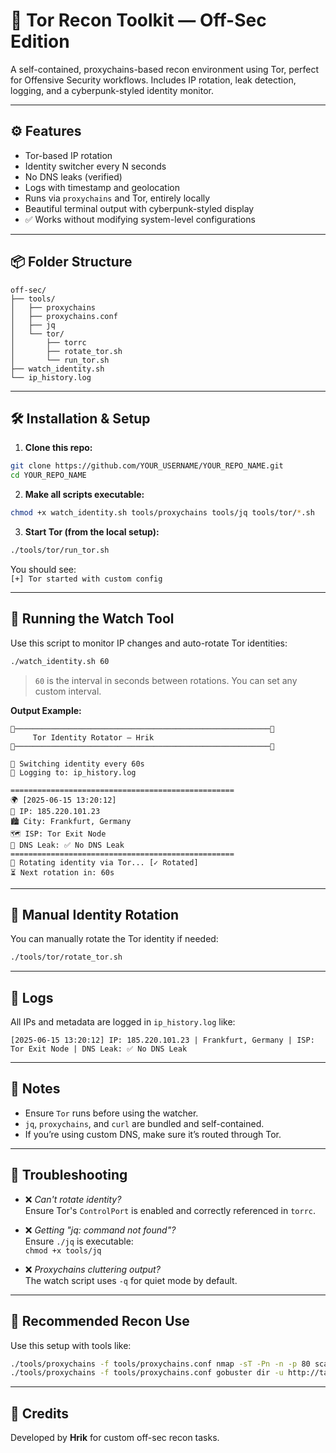 
# 🧅 Tor Recon Toolkit — Off-Sec Edition

A self-contained, proxychains-based recon environment using Tor, perfect for Offensive Security workflows. Includes IP rotation, leak detection, logging, and a cyberpunk-styled identity monitor.

---

## ⚙️ Features

- Tor-based IP rotation
- Identity switcher every N seconds
- No DNS leaks (verified)
- Logs with timestamp and geolocation
- Runs via `proxychains` and Tor, entirely locally
- Beautiful terminal output with cyberpunk-styled display
- ✅ Works without modifying system-level configurations

---

## 📦 Folder Structure

```
off-sec/
├── tools/
│   ├── proxychains
│   ├── proxychains.conf
│   ├── jq
│   └── tor/
│       ├── torrc
│       ├── rotate_tor.sh
│       └── run_tor.sh
├── watch_identity.sh
└── ip_history.log
```

---

## 🛠️ Installation & Setup

1. **Clone this repo:**

```bash
git clone https://github.com/YOUR_USERNAME/YOUR_REPO_NAME.git
cd YOUR_REPO_NAME
```

2. **Make all scripts executable:**

```bash
chmod +x watch_identity.sh tools/proxychains tools/jq tools/tor/*.sh
```

3. **Start Tor (from the local setup):**

```bash
./tools/tor/run_tor.sh
```

You should see:  
`[+] Tor started with custom config`

---

## 🚀 Running the Watch Tool

Use this script to monitor IP changes and auto-rotate Tor identities:

```bash
./watch_identity.sh 60
```

> `60` is the interval in seconds between rotations. You can set any custom interval.

**Output Example:**

```
🧅─────────────────────────────────────────────────────────🧅
     Tor Identity Rotator — Hrik
🧅─────────────────────────────────────────────────────────🧅

🔁 Switching identity every 60s
📄 Logging to: ip_history.log

==================================================
🌍 [2025-06-15 13:20:12]
🎯 IP: 185.220.101.23
🏙 City: Frankfurt, Germany
🗺️ ISP: Tor Exit Node
🔐 DNS Leak: ✅ No DNS Leak
==================================================
🔄 Rotating identity via Tor... [✓ Rotated]
⏳ Next rotation in: 60s
```

---

## 🔁 Manual Identity Rotation

You can manually rotate the Tor identity if needed:

```bash
./tools/tor/rotate_tor.sh
```

---

## 📑 Logs

All IPs and metadata are logged in `ip_history.log` like:

```
[2025-06-15 13:20:12] IP: 185.220.101.23 | Frankfurt, Germany | ISP: Tor Exit Node | DNS Leak: ✅ No DNS Leak
```

---

## 🔐 Notes

- Ensure `Tor` runs before using the watcher.
- `jq`, `proxychains`, and `curl` are bundled and self-contained.
- If you’re using custom DNS, make sure it’s routed through Tor.

---

## 🧠 Troubleshooting

- ❌ *Can't rotate identity?*  
  Ensure Tor's `ControlPort` is enabled and correctly referenced in `torrc`.

- ❌ *Getting "jq: command not found"?*  
  Ensure `./jq` is executable:  
  `chmod +x tools/jq`

- ❌ *Proxychains cluttering output?*  
  The watch script uses `-q` for quiet mode by default.

---

## 🧪 Recommended Recon Use

Use this setup with tools like:

```bash
./tools/proxychains -f tools/proxychains.conf nmap -sT -Pn -n -p 80 scanme.nmap.org
./tools/proxychains -f tools/proxychains.conf gobuster dir -u http://target -w wordlist.txt
```

---

## 🙌 Credits

Developed by **Hrik** for custom off-sec recon tasks.
